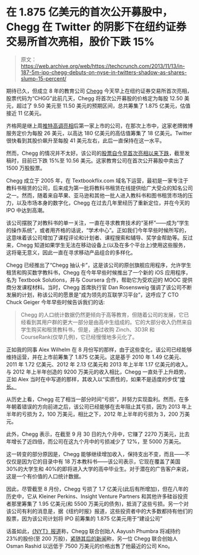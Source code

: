 # 在 1.875 亿美元的首次公开募股中，Chegg 在 Twitter 的阴影下在纽约证券交易所首次亮相，股价下跌 15%

> 原文：<https://web.archive.org/web/https://techcrunch.com/2013/11/13/in-187-5m-ipo-chegg-debuts-on-nyse-in-twitters-shadow-as-shares-slump-15-percent/>

期待已久，但成立 8 年的教育公司 [Chegg](https://web.archive.org/web/20230328040143/http://www.chegg.com/) 今天早上在纽约证券交易所首次亮相，股票代码为“CHGG”此前几天，Chegg 将首次公开募股的价格定为每股 12.50 美元，超过了 9.50 美元至 11.50 美元的预期区间，总共筹集了 1.875 亿美元，估值接近 11 亿美元。

齐格网是继上周[推特高调亮相](https://web.archive.org/web/20230328040143/https://techcrunch.com/2013/11/06/twitter-prices-ipo-at-26-per-share/)后第一家上市的公司，在那次上市中，这家老牌微博服务定价为每股 26 美元，以高达 180 亿美元的高估值筹集了 18 亿美元。Twitter 很快看到其股价飙升至每股 41 美元左右，此后一直保持在这一水平。

然而，Chegg 的情况并不太好。该公司的[股票自今早首次亮相以来下跌](https://web.archive.org/web/20230328040143/http://www.marketwatch.com/story/chegg-slumps-on-debut-to-fall-below-ipo-price-2013-11-13?mod=latestnews&link=sfmw)，截至发稿时，目前已下跌 15%至 10.56 美元。这家教育公司在首次公开募股中卖出了 1500 万股股票。

Chegg 成立于 2005 年，在 Textbookflix.com 域名下运营，最初是一家专注于教科书租赁的公司，后来成为第一批将教科书租赁在线提供给广大受众的知名公司之一。然而，随着来自苹果、亚马逊和其他一批人进入教科书和图书租赁市场的压力，以及市场本身的数字化，Chegg 在过去几年里经历了重新定位，并在今天的 IPO 中达到高潮。

该公司摆脱了对教科书的单一关注，一直在寻求教育技术的“圣杯”——成为“学生的操作系统”，或者用齐格的话说，“学术中心”。正如我们今年早些时候所写的，这意味着该公司增加了课程评论和计划者、课程搜索和辅导、奖学金帮助等。反过来，Chegg 知道如果学生无法在移动设备上(以及在多个平台上)使用这些服务，这将毫无意义，因此一直在寻求移动产品组合的多样化。

Chegg 已经推出了“Chegg 抽认卡”，这是该公司的原创旗舰应用程序，允许学生租赁和购买数字教科书，Chegg 在今年早些时候推出了一个新的 iOS 应用程序，名为 Textbook Solutions，并与 Coursera 合作，帮助它为受欢迎的 MOOC 提供商分发课程材料。当时，Chegg 首席执行官 Dan Rosensweig 强调了该公司不断发展的计划，称该公司的愿景是“成为领先的互联学习平台”，这呼应了 CTO Chuck Geiger 今年早些时候告诉我们的话:

> Chegg 的人口统计数据仍然更倾向于高等教育，但随着公司的发展，它已经看到其用户群的更大一部分是由高中生组成的。它的大部分收入仍然来自学生购买和租赁教科书，但是，通过收购 Zinch、3D3R 和 CourseRank(仅举几例)，它已经慢慢地多元化了。

正如我的同事 Alex Wilhelm 在 8 月份写的那样，由于这些变化，该公司已经能够维持运营，并在上市前筹集了 1.875 亿美元。这是基于 2010 年 1.49 亿美元、2011 年 1.72 亿美元、2012 年 2.13 亿美元和 2013 年上半年 1.17 亿美元的收入。与 2012 年上半年创造的 9200 万美元的收入相比，Chegg 一直处于上升趋势，正如 Alex 当时在中写道的那样，其收入以“实质性的，如果不是适度的步伐”[增长。](https://web.archive.org/web/20230328040143/https://techcrunch.com/2013/08/14/online-textbook-rental-firm-chegg-files-for-150-million-ipo/)

从历史上看，Chegg 花了相当一部分时间“亏损”，并努力实现盈利。然而，在多年朝着错误的方向前进之后，该公司已经能够在去年阻止其亏损，因为 2013 年上半年的亏损为 2，100 万美元，相比之下，2012 年上半年的亏损为 3，200 万美元。

此外，Chegg 表示，在截至 9 月 30 日的九个月中，它赚了 2270 万美元，比去年增长了近四倍，而公司在这九个月中的亏损减少了 12%，至 5000 万美元。

这一转变的部分原因是，Chegg 能够继续增加收入，保持支出不变，而且——不仅仅是因为它的目录中有 18 万本教科书——该公司表示，它现在覆盖了美国 30%的大学生和 40%的即将进入大学的高中毕业生。对于潜在的广告客户来说，这是一个有价值的人口统计数据。

因此，尽管截至 8 月份，Chegg 亏损了 1.7 亿美元(此后有所增加)，但在八年的历史中，它从 Kleiner Perkins、Insight Venture Partners 和其他许多硅谷投资者那里筹集了 1.95 亿美元(和 5500 万美元的债务)，抵消了这些亏损。另一个对该公司有利的消息是，据《纽约时报》报道，这些投资者中的大多数都持有他们的股票，因为该公司计划将 IPO 前筹集的 1.875 亿美元用于“建设公司”

话虽如此，[《NYT》报道](https://web.archive.org/web/20230328040143/http://dealbook.nytimes.com/2013/11/12/chegg-prices-its-i-p-o-at-12-50-a-share/?_r=0)称，Chegg 联合创始人 Aayush Phumbra 将减持约 23%的股份(至 200 万股)，[紧随其后的新闻](https://web.archive.org/web/20230328040143/https://techcrunch.com/2013/11/08/intel-has-acquired-kno-to-push-further-into-the-education-market/)称，另一位 Chegg 联合创始人 Osman Rashid 以远低于 7500 万美元的价格出售了他最近的公司 Kno。